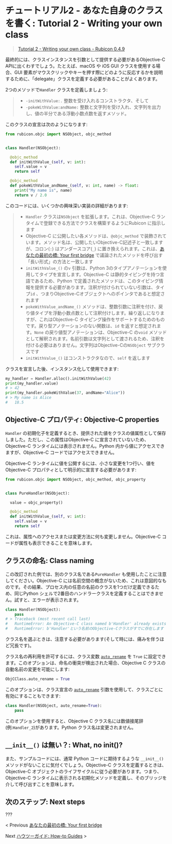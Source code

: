 # チュートリアル2 - あなた自身のクラスを書く: Tutorial 2 - Writing your own class

> [Tutorial 2 - Writing your own class - Rubicon 0.4.9](https://rubicon-objc.readthedocs.io/en/stable/tutorial/tutorial-2.html)

最終的には、クラスインスタンスを引数として提供する必要があるObjective-C APIに出くわすでしょう。たとえば、macOS や iOS GUI クラスを使用する場合、GUI 要素がマウスクリックやキーを押す際にどのように反応するかを説明するために、「delegate」クラスを定義する必要があることがよくあります。



2つのメソッドで`Handler` クラスを定義しましょう:


> - `-initWithValue:.` 整数を受け入れるコンストラクタ、そして
> - `-pokeWithValue:andName:` 整数と文字列を受け入れ、文字列を出力し、値の半分である浮動小数点数を返すメソッド。


このクラスの宣言は次のようになります:

```python
from rubicon.objc import NSObject, objc_method


class Handler(NSObject):

  @objc_method
  def initWithValue_(self, v: int):
    self.value = v
    return self

  @objc_method
  def pokeWithValue_andName_(self, v: int, name) -> float:
    print("My name is", name)
    return v / 2.0
```


このコードには、いくつかの興味深い実装の詳細があります:

> - `Handler` クラスは`NSObject` を拡張します。これは、Objective-C ランタイムで登録できる方法でクラスを構築するようにRubicon に指示します
> - Objective-C に公開したい各メソッドは、`@objc_method` で装飾されています。メソッド名は、公開したいObjective-C記述子と一致しますが、コロン(`:`) はアンダースコア(`_`) に置き換えられます。これは、[あなたの最初の橋: Your first bridge](./01_YourFirstBridge.md) で議論されたメソッドを呼び出す「長い形式」の方法と一致します
> - `initWithValue_()` の`v` 引数は、Python 3のタイプアノテーションを使用してタイプを宣言します。Objective-C は静的タイピングを持つ言語であるため、Python で定義されたメソッドは、このタイピング情報を提供する必要があります。注釈が付けられていない引数は、タイプ`id` 、つまりObjective-Cオブジェクトへのポインタであると想定されます
> - `pokeWithValue_andName_()` メソッドは、整数引数に注釈を付け、戻り値タイプを浮動小数点数として注釈付けします。繰り返しになりますが、これはObjective-C タイピング操作をサポートするためのものです。戻り型アノテーションのない関数は、`id` を返すと想定されます。`None` の戻り値型アノテーションは、Objective-C の`void` メソッドとして解釈されます。名前引数は文字列として渡されるため、注釈を付ける必要はありません。文字列はObjective-Cの`NSObject` サブクラスです
> - `initWithValue_()` はコンストラクタなので、`self` を返します


クラスを宣言した後、インスタンス化して使用できます:

```python
my_handler = Handler.alloc().initWithValue(42)
print(my_handler.value)
# > 42
print(my_handler.pokeWithValue(37, andName="Alice"))
# > My name is Alice
#   18.5
```

## Objective-C プロパティ: Objective-C properties

`Handler` の初期化子を定義するとき、提供された値をクラスの値属性として保存しました。ただし、この属性はObjective-C に宣言されていないため、Objective-C ランタイムには表示されません。Python 内から値にアクセスできますが、Objective-C コードではアクセスできません。

Objective-C ランタイムに値を公開するには、小さな変更を1つ行い、値をObjective-C プロパティとして明示的に宣言する必要があります:

```python
from rubicon.objc import NSObject, objc_method, objc_property


class PureHandler(NSObject):

  value = objc_property()

  @objc_method
  def initWithValue_(self, v: int):
    self.value = v
    return self
```

これは、属性へのアクセスまたは変更方法に何も変更しません。Objective-C コードが属性も表示できることを意味します。


## クラスの命名: Class naming

この改訂された例では、別のクラス名である`PureHandler` も使用したことに注意してください。Objective-C には名前空間の概念がないため、これは意図的なものです。その結果、プロセス内の任意の名前のクラスを1つだけ定義できるため、同じPython シェルで2番目のハンドラークラスを定義することはできません。試すと、エラーが表示されます。


```python
class Handler(NSObject):
    pass
# > Traceback (most recent call last)
#   RuntimeError: An Objective-C class named b'Handler' already exists
#   RuntimeError: b'Handler'という名前のObjective-Cクラスがすでに存在します
```

クラス名を選ぶときは、注意する必要があります(そして時には、痛みを伴うほど冗長です)。

クラス名の再利用を許可するには、クラス変数 [`auto_rename`](https://rubicon-objc.readthedocs.io/en/stable/reference/rubicon-objc-api.html#rubicon.objc.api.ObjCClass.auto_rename) を `True` に設定できます。このオプションは、命名の衝突が検出された場合、Objective C クラスの自動名前の変更を可能にします:

```python
ObjCClass.auto_rename = True
```

このオプションは、クラス宣言の [`auto_rename`](https://rubicon-objc.readthedocs.io/en/stable/reference/rubicon-objc-api.html#rubicon.objc.api.ObjCClass.auto_rename) 引数を使用して、クラスごとに有効にすることもできます:

```python
class Handler(NSObject, auto_rename=True):
    pass
```


このオプションを使用すると、Objective C クラス名には数値接尾辞(例:`Handler_2`)があります。Python クラス名は変更されません。


## `__init__()` は無い？: What, no __init__()?

また、サンプルコードには、通常 Python コードに期待するような `__init__()` メソッドがないことに気付くでしょう。Objective-C クラスを定義するときは、Objective-C オブジェクトのライフサイクルに従う必要があります。つまり、Objective-C ランタイムに表示される初期化メソッドを定義し、そのブリッジを介して呼び出すことを意味します。


## 次のステップ: Next steps

???

< Previous [あなたの最初の橋: Your first bridge](./01_YourFirstBridge.md)

Next [ハウツーガイド: How-to Guides](../HowToGuides/index.md) >

